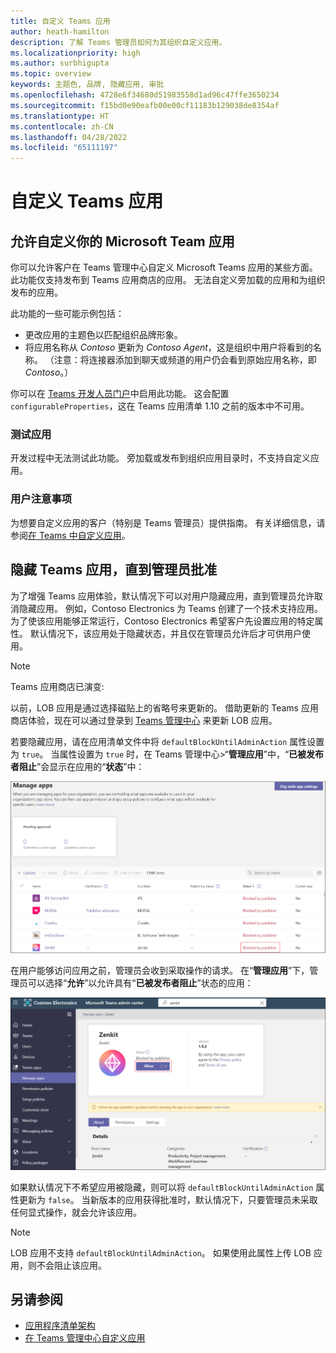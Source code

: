 ```yaml
---
title: 自定义 Teams 应用
author: heath-hamilton
description: 了解 Teams 管理员如何为其组织自定义应用。
ms.localizationpriority: high
ms.author: surbhigupta
ms.topic: overview
keywords: 主题色, 品牌, 隐藏应用, 审批
ms.openlocfilehash: 4728e6f34680d51983558d1ad96c47ffe3650234
ms.sourcegitcommit: f15bd0e90eafb00e00cf11183b129038de8354af
ms.translationtype: HT
ms.contentlocale: zh-CN
ms.lasthandoff: 04/28/2022
ms.locfileid: "65111197"
---
```

# <a name="customize-your-teams-app"></a>自定义 Teams 应用

## <a name="enable-your-microsoft-teams-app-to-be-customized"></a>允许自定义你的 Microsoft Team 应用

你可以允许客户在 Teams 管理中心自定义 Microsoft Teams 应用的某些方面。 此功能仅支持发布到 Teams 应用商店的应用。 无法自定义旁加载的应用和为组织发布的应用。

此功能的一些可能示例包括：

* 更改应用的主题色以匹配组织品牌形象。
* 将应用名称从 *Contoso* 更新为 *Contoso Agent*，这是组织中用户将看到的名称。 （注意：将连接器添加到聊天或频道的用户仍会看到原始应用名称，即 *Contoso*。）

你可以在 [Teams 开发人员门户](https://dev.teams.microsoft.com/home)中启用此功能。 这会配置 `configurableProperties`，这在 Teams 应用清单 1.10 之前的版本中不可用。

### <a name="test-your-app"></a>测试应用

开发过程中无法测试此功能。 旁加载或发布到组织应用目录时，不支持自定义应用。

### <a name="user-considerations"></a>用户注意事项

为想要自定义应用的客户（特别是 Teams 管理员）提供指南。 有关详细信息，请参阅[在 Teams 中自定义应用](/MicrosoftTeams/customize-apps)。

## <a name="hide-teams-app-until-admin-approves"></a>隐藏 Teams 应用，直到管理员批准

为了增强 Teams 应用体验，默认情况下可以对用户隐藏应用，直到管理员允许取消隐藏应用。 例如，Contoso Electronics 为 Teams 创建了一个技术支持应用。 为了使该应用能够正常运行，Contoso Electronics 希望客户先设置应用的特定属性。 默认情况下，该应用处于隐藏状态，并且仅在管理员允许后才可供用户使用。

> [!NOTE]
> Teams 应用商店已演变:
> 
> 以前，LOB 应用是通过选择磁贴上的省略号来更新的。 借助更新的 Teams 应用商店体验，现在可以通过登录到 [Teams 管理中心](https://admin.teams.microsoft.com) 来更新 LOB 应用。

若要隐藏应用，请在应用清单文件中将 `defaultBlockUntilAdminAction` 属性设置为 `true`。 当属性设置为 `true` 时，在 Teams 管理中心>“**管理应用**”中，“**已被发布者阻止**”会显示在应用的“**状态**”中：

![管理已被发布者阻止的应用](../../assets/images/apps-in-meetings/manageappsblockedapps.png)

在用户能够访问应用之前，管理员会收到采取操作的请求。 在“**管理应用**”下，管理员可以选择“**允许**”以允许具有“**已被发布者阻止**”状态的应用：

![管理应用](../../assets/images/apps-in-meetings/manageapp.png)

如果默认情况下不希望应用被隐藏，则可以将 `defaultBlockUntilAdminAction` 属性更新为 `false`。 当新版本的应用获得批准时，默认情况下，只要管理员未采取任何显式操作，就会允许该应用。

> [!NOTE]
> LOB 应用不支持 `defaultBlockUntilAdminAction`。 如果使用此属性上传 LOB 应用，则不会阻止该应用。

## <a name="see-also"></a>另请参阅

* [应用程序清单架构](/microsoftteams/platform/resources/schema/manifest-schema)
* [在 Teams 管理中心自定义应用](/MicrosoftTeams/customize-apps)
